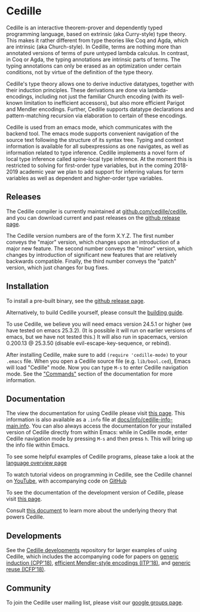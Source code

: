 # Cedille
Cedille is an interactive theorem-prover and dependently typed
programming language, based on extrinsic (aka Curry-style) type theory.
This makes it rather different from type theories like Coq and Agda,
which are intrinsic (aka Church-style).  In Cedille, terms are nothing
more than annotated versions of terms of pure untyped lambda calculus. In
contrast, in Coq or Agda, the typing annotations are intrinsic parts of
terms. The typing annotations can only be erased as an optimization
under certain conditions, not by virtue of the definition of the type
theory.

Cedille's type theory allows one to derive inductive datatypes,
together with their induction principles.  These derivations are done
via lambda-encodings, including not just the familiar Church encoding
(with its well-known limitation to inefficient accessors), but also
more efficient Parigot and Mendler encodings. Further, Cedille
supports datatype declarations and pattern-matching recursion via
elaboration to certain of these encodings.

Cedille is used from an emacs mode, which communicates with the
backend tool.  The emacs mode supports convenient navigation of
the source text following the structure of its syntax tree.  Typing
and context information is available for all subexpressions as
one navigates, as well as information related to type inference.  Cedille
implements a novel form of local type inference called spine-local type
inference.  At the moment this is restricted to solving for first-order
type variables, but in the coming 2018-2019 academic year we plan
to add support for inferring values for term variables as well as
dependent and higher-order type variables.

## Releases
The Cedille compiler is currently maintained at
[github.com/cedille/cedille](https://github.com/cedille/cedille),
and you can download current and past releases on the
[github release page](https://github.com/cedille/cedille/releases).

The Cedille version numbers are of the form X.Y.Z. The first number
conveys the "major" version, which changes upon an introduction of a
major new feature. The second number conveys the "minor" version,
which changes by introduction of significant new features that are
relatively backwards compatible. Finally, the third number conveys the
"patch" version, which just changes for bug fixes.

## Installation
To install a pre-built binary, see the
[github release page](https://github.com/cedille/cedille/releases).

Alternatively, to build Cedille yourself, please consult
the [building guide](./BUILD.md).

To use Cedille, we believe you will need emacs
version 24.5.1 or higher (we have tested on emacs 25.3.2).  (It is possible
it will run on earlier versions of emacs, but we have not tested this.)
It will also run in spacemacs, version 0.200.13 @ 25.3.50 (disable 
evil-escape-key-sequence, or rebind).

After installing Cedille,
make sure to add
`(require 'cedille-mode)`
to your `.emacs` file.
When you open a Cedille source file
(e.g. `lib/bool.ced`), Emacs
will load "Cedille" mode.
Now you can type `M-s`
to enter Cedille navigation mode.
See the
["Commands"](https://cedille.github.io/docs/cedille-mode-commands.html)
section of the documentation
for more information.

## Documentation
The view the documentation for using
Cedille please visit
[this page](https://cedille.github.io/docs/).
This information is also available as a `.info` file at
[docs/info/cedille-info-main.info](https://github.com/cedille/cedille.github.io/blob/master/info/cedille-info-main.info).
You can also always access the documentation for
your installed version of Cedille directly from within Emacs:
while in Cedille mode, enter Cedille
navigation mode by pressing `M-s` and then press `h`.
This will bring up the info file within Emacs.

To see some helpful examples of Cedille programs,
please take a look at the
[language overview page](https://cedille.github.io/language-overview/)

To watch tutorial videos on programming in Cedille, see the Cedille channel on
[YouTube](https://www.youtube.com/channel/UCfV0BJz4nltlj-4yWNZ34lw), with
accompanying code on [GitHub](https://github.com/cedille/cedille-cast)

To see the documentation of the development version of
Cedille, please visit
[this page](https://cedille.github.io/cedille/html/).

Consult
[this document](https://github.com/cedille/cedille.github.io/blob/master/semantics.pdf)
to learn more about
the underlying theory that powers Cedille.


## Developments

See the [Cedille developments](https://github.com/cedille/cedille-developments) repository
for larger examples of using Cedille, which includes the accompanying
code for papers on [generic induction (CPP'18)](http://firsov.ee/impred-ind/impred-ind.pdf), 
[efficient Mendler-style encodings (ITP'18)](https://arxiv.org/abs/1803.02473), 
and [generic reuse (ICFP'18)](https://arxiv.org/abs/1803.08150).

## Community
To join the Cedille user mailing list, please visit our
[google groups page](https://groups.google.com/forum/#!forum/cedille-lang).
